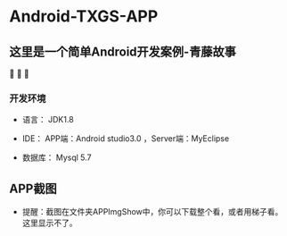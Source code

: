# Android-TXGS-APP

## 这里是一个简单Android开发案例-青藤故事

:tada: :tada: :tada:


### 开发环境

* 语言： JDK1.8

* IDE： APP端：Android studio3.0  ，Server端：MyEclipse

* 数据库： Mysql 5.7

## APP截图
* 提醒：截图在文件夹APPImgShow中，你可以下载整个看，或者用梯子看。这里显示不了。
